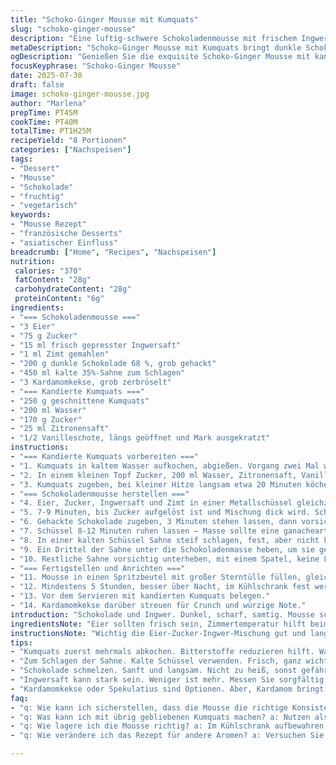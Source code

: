 ```yaml
---
title: "Schoko-Ginger Mousse mit Kumquats"
slug: "schoko-ginger-mousse"
description: "Eine luftig-schwere Schokoladenmousse mit frischem Ingwer und Zimt, garniert mit kandierten Kumquats in Vanille-Zitronensirup. Mit knusprigen Kardamom-Crunchstreuseln bestreut. Kühl gestellt, entfaltet die Mousse ein samtiges Aroma – dunkle Schokolade, würzig und leicht scharf. Kumquats werden mehrfach abgekocht, dann langsam in gezuckertem Vanille-Zitronenwasser shakend weich gegart. Das Ergebnis sind frische, süß-saure Fruchtscheiben als Kontrast. Für acht Portionen, Vorbereitung und Ruhezeit rund 1 Stunde 15 Minuten. Vegetarisch, nussfrei. Das Rezept adaptiert klassische französische Technik mit asiatischem Twist und lässt die Texturen spielen."
metaDescription: "Schoko-Ginger Mousse mit Kumquats bringt dunkle Schokolade und frischen Ingwer zusammen. Eine besondere Nachspeise für jeden Anlass."
ogDescription: "Genießen Sie die exquisite Schoko-Ginger Mousse mit kandierten Kumquats. Ein einzigartiges Dessert voller Überraschungen."
focusKeyphrase: "Schoko-Ginger Mousse"
date: 2025-07-30
draft: false
image: schoko-ginger-mousse.jpg
author: "Marlena"
prepTime: PT45M
cookTime: PT40M
totalTime: PT1H25M
recipeYield: "8 Portionen"
categories: ["Nachspeisen"]
tags:
- "Dessert"
- "Mousse"
- "Schokolade"
- "fruchtig"
- "vegetarisch"
keywords:
- "Mousse Rezept"
- "französische Desserts"
- "asiatischer Einfluss"
breadcrumb: ["Home", "Recipes", "Nachspeisen"]
nutrition: 
 calories: "370"
 fatContent: "28g"
 carbohydrateContent: "28g"
 proteinContent: "6g"
ingredients:
- "=== Schokoladenmousse ==="
- "3 Eier"
- "75 g Zucker"
- "15 ml frisch gepresster Ingwersaft"
- "1 ml Zimt gemahlen"
- "200 g dunkle Schokolade 68 %, grob gehackt"
- "450 ml kalte 35%-Sahne zum Schlagen"
- "3 Kardamomkekse, grob zerbröselt"
- "=== Kandierte Kumquats ==="
- "250 g geschnittene Kumquats"
- "200 ml Wasser"
- "170 g Zucker"
- "25 ml Zitronensaft"
- "1/2 Vanilleschote, längs geöffnet und Mark ausgekratzt"
instructions:
- "=== Kandierte Kumquats vorbereiten ==="
- "1. Kumquats in kaltem Wasser aufkochen, abgießen. Vorgang zwei Mal wiederholen, um Bitterkeit zu entfernen."
- "2. In einem kleinen Topf Zucker, 200 ml Wasser, Zitronensaft, Vanilleschote und Vanillemark aufkochen lassen."
- "3. Kumquats zugeben, bei kleiner Hitze langsam etwa 20 Minuten köcheln, bis sie glasig sind. Vom Herd, abkühlen lassen, dann abgedeckt mindestens 3 Std. kalt stellen."
- "=== Schokoladenmousse herstellen ==="
- "4. Eier, Zucker, Ingwersaft und Zimt in einer Metallschüssel gleichzeitig über heißem Wasserbad mit dem Schneebesen kräftig schlagen."
- "5. 7-9 Minuten, bis Zucker aufgelöst ist und Mischung dick wird. Schüssel vom Herd nehmen."
- "6. Gehackte Schokolade zugeben, 3 Minuten stehen lassen, dann vorsichtig verrühren. Falls Schokolade nicht vollständig schmilzt, kurz zurück ins Wasserbad, ohne zu heiß zu werden."
- "7. Schüssel 8-12 Minuten ruhen lassen – Masse sollte eine ganacheartige Konsistenz bekommen."
- "8. In einer kalten Schüssel Sahne steif schlagen, fest, aber nicht körnig."
- "9. Ein Drittel der Sahne unter die Schokoladenmasse heben, um sie geschmeidig zu machen und etwas abzukühlen."
- "10. Restliche Sahne vorsichtig unterheben, mit einem Spatel, keine Luft verlieren."
- "=== Fertigstellen und Anrichten ==="
- "11. Mousse in einen Spritzbeutel mit großer Sterntülle füllen, gleichmäßig auf 8 Dessertgläser verteilen."
- "12. Mindestens 5 Stunden, besser über Nacht, im Kühlschrank fest werden lassen."
- "13. Vor dem Servieren mit kandierten Kumquats belegen."
- "14. Kardamomkekse darüber streuen für Crunch und würzige Note."
introduction: "Schokolade und Ingwer. Dunkel, scharf, samtig. Mousse schwer, luftig, ein Widerspruch, der begeistert. Kumquats kommen dazu – kleine, saure, süße Überraschungen. Weiße Vanille und frische Zitrone säuern und duften. Kardamomkekse bringen Crunch und Wärme. Süß und warm gegen scharf. Die Zutaten tanzen verschiedenste Rollen. Erhitzen, schlagen, kühlen. Geduld braucht es. Mehrmals Wasser wechseln bei den Kumquats. Geduld mit der Schokolade. Nicht zu heiß. Sanft rühren. Dann warten. Der Lohn ist schüttellose Luft in der Schale. Acht Gläser, genug für einen Abend mit Freunden. Dunkel, würzig, frisch. Schon die Schritte erzählen vom Genuss danach. Stoppen, atmen. In den Topf schauen, rühren, kühlen. Kochen. Immer wieder schmecken. Nicht zu süß, nicht zu scharf. Einfach ausbalanciert."
ingredientsNote: "Eier sollten frisch sein, Zimmertemperatur hilft beim Aufschlagen im Wasserbad. Dunkle Schokolade zwischen 65 und 70 Prozent Kakaoanteil wählen – zu bitter stört, zu süß auch. Ingwer frisch pressen, nicht zu stark dosieren, sonst überdeckt er. Für den Zimt am besten gemahlenen Ceylon verwenden, mild und duftig. Kumquats gründlich waschen, in feine Scheiben schneiden, auch mit Kernen, die geben leicht herbe Noten. Vanilleschote halbieren und das Mark herauskratzen sorgt für tiefen Geschmack. Zucker nicht ersetzten, sonst verliert die Kandierung ihre Struktur. Kardamomkekse können gegen Ingwerkekse oder Spekulatius getauscht werden, aber Kardamom bringt eine spezielle würzige Note. Sahne sehr kalt und frisch, am besten nicht älter als zwei Tage. Sahne vor der Verwendung gut kühlen, dann lässt sie sich leichter zu fester Mousse verarbeiten."
instructionsNote: "Wichtig die Eier-Zucker-Ingwer-Mischung gut und lang genug über dem Wasserbad schlagen. Nicht zu heiß werden lassen, sonst gerinnt das Ei und die Mousse wird klumpig. Die Schokolade muss sanft und langsam schmelzen, besser erst ruhen und dann vorsichtig rühren. Den Schritt mit dem Sahneunterheben sehr vorsichtig machen – zu kräftiges Rühren reisst die Luft aus der Masse raus. Bei den Kumquats mehrere Abkochvorgänge sind kein Überschuss an Arbeit, sondern notwendig um die Bitterstoffe zu reduzieren. Dann sanftes Köcheln bei niedriger Temperatur, damit die Früchte glasig und aber nicht zerkocht werden. Mousse in kühlen Gefäßen servieren, aber nicht frieren. Mindestens 5 Stunden Kühlung ist nötig, besser länger, damit sie richtig fest wird. Vor dem Servieren die Kumquats erst kurz vorher auslegen, der Zucker kann sonst die Mousse aufweichen. Mit stückigen Keksen bestreuen, dass gibt den nötigen Bruch gegen cremig. Alles zügig, aber nicht hastig. Ruhe ist Teil des Geschmacks."
tips:
- "Kumquats zuerst mehrmals abkochen. Bitterstoffe reduzieren hilft. Wasser wechseln. Machen Sie es richtig. Es lohnt sich später. Geduld ist notwendig. Dann, süß-saure Frucht."
- "Zum Schlagen der Sahne. Kalte Schüssel verwenden. Frisch, ganz wichtig. Leicht, aber fest, nicht körnig. Die richtige Technik ist entscheidend. Überprüfen Sie die Temperatur der Sahne. Am besten nicht älter als zwei Tage."
- "Schokolade schmelzen. Sanft und langsam. Nicht zu heiß, sonst gefährden. Ruhephase ist wichtig, damit sie die richtige Textur bekommt. Rühren Sie vorsichtig, damit Luft nicht entweicht. Keine Eile dabei haben."
- "Ingwersaft kann stark sein. Weniger ist mehr. Messen Sie sorgfältig. Zimt verwenden, am besten Ceylon. Er gibt Geschmack. Aber nicht übertreiben. Balance ist der Schlüssel. Schokolade muss harmonieren."
- "Kardamomkekse oder Spekulatius sind Optionen. Aber, Kardamom bringt spezielle Note. Sie können variieren je nach Geschmack. Achten Sie auf die Keksstruktur. Zu fein reißt die Mousse. Chunky ist besser für Crunch."
faq:
- "q: Wie kann ich sicherstellen, dass die Mousse die richtige Konsistenz hat? a: Wichtig ist die richtige Temperatur. Sahne möglichst kühl. Mischen Sie sanft. Zu schnelles Rühren ist zu vermeiden. Cool genug ruhen lassen."
- "q: Was kann ich mit übrig gebliebenen Kumquats machen? a: Nutzen als Beilage für andere Desserts. Oder einfach so genießen. Sie sind vielseitig. Konservieren Sie sie in Gläsern. So bleibt der Geschmack länger erhalten."
- "q: Wie lagere ich die Mousse richtig? a: Im Kühlschrank aufbewahren. Kühl lagern, abgedeckt. Am besten in einem luftdichten Behälter. Ungefähr zwei Tage haltbar. Länger geht auch, aber frischer ist besser."
- "q: Wie verändere ich das Rezept für andere Aromen? a: Versuchen Sie andere Früchte. Beispielsweise Orangen oder Limetten. Verschiedene Zimtsorten sind auch möglich. Persönlicher Geschmack zählt. Genießen Sie die Flexibilität dieser Mousse."

---
```

